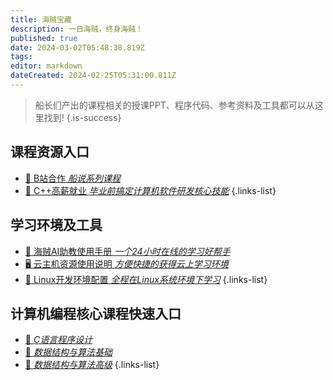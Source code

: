 ```yaml
---
title: 海贼宝藏
description: 一日海贼，终身海贼！
published: true
date: 2024-03-02T05:48:38.819Z
tags: 
editor: markdown
dateCreated: 2024-02-25T05:31:00.811Z
---
```


> 船长们产出的课程相关的授课PPT、程序代码、参考资料及工具都可以从这里找到!
{.is-success}

## 课程资源入口

- [📡 B站合作 *船说系列课程*](/courses_resource/bili_courses.md)
- [🧙 C++高薪就业 *毕业前搞定计算机软件研发核心技能*](/courses_resource/cpp_high_salary/home.md)
{.links-list}

## 学习环境及工具
- [🤖 海贼AI助教使用手册 *一个24小时在线的学习好帮手*](/courses_resource/dingding_ai_assistant)
- [🖥 云主机资源使用说明 *方便快捷的获得云上学习环境*](/courses_resource/cloud_usage/快速使用云环境.md)
- [🦭 Linux开发环境配置 *全程在Linux系统环境下学习*](/courses_resource/cloud_usage/Linux开发环境配置.md)
{.links-list}

## 计算机编程核心课程快速入口

- [🧮 *C语言程序设计*](https://www.haizeix.com/goods/show/387?targetId=1027&preview=0)
- [🎯 *数据结构与算法基础*](https://www.haizeix.com/goods/show/375?targetId=1015&preview=0)
- [🚡 *数据结构与算法高级*](https://www.haizeix.com/goods/show/377?targetId=1017&preview=0)
{.links-list}

